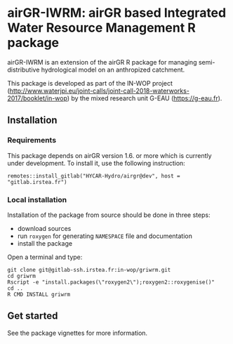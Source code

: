 # airGR-IWRM: airGR based Integrated Water Resource Management R package

airGR-IWRM is an extension of the airGR R package for managing semi-distributive hydrological model on an anthropized catchment.

This package is developed as part of the IN-WOP project (http://www.waterjpi.eu/joint-calls/joint-call-2018-waterworks-2017/booklet/in-wop) by the mixed research unit G-EAU (https://g-eau.fr).

## Installation

### Requirements

This package depends on airGR version 1.6. or more which is currently under development. To install it, use the following instruction:

```
remotes::install_gitlab("HYCAR-Hydro/airgr@dev", host = "gitlab.irstea.fr")
```

### Local installation

Installation of the package from source should be done in three steps:

- download sources
- run `roxygen` for generating `NAMESPACE` file and documentation
- install the package

Open a terminal and type:

```shell
git clone git@gitlab-ssh.irstea.fr:in-wop/griwrm.git
cd griwrm
Rscript -e "install.packages(\"roxygen2\");roxygen2::roxygenise()"
cd ..
R CMD INSTALL griwrm
```

## Get started

See the package vignettes for more information.
